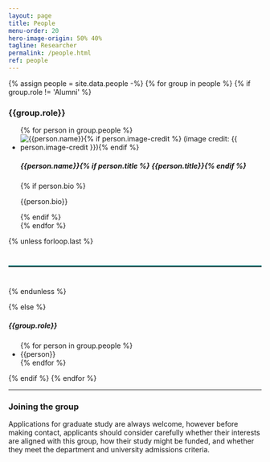 ```yaml
---
layout: page
title: People
menu-order: 20
hero-image-origin: 50% 40%
tagline: Researcher
permalink: /people.html
ref: people
---
```

<div class="row">
{% assign people = site.data.people -%}
{% for group in people %}
{% if group.role != 'Alumni' %}
<div class="image-grid {{group.role | downcase | replace: ' ', '-'}}">
<h3>{{group.role}}</h3>
<ul class="no-bullet">
	{% for person in group.people %}
		<li id="{{person.name | downcase | replace: ' ', '-'}}">
			<div class="person-row">
				<div class="photo">
					<img class="pi-photo" src="{{ site.baseurl }}/image/people/{{person.image}}" title="{{person.name}}{% if person.image-credit %} (image credit: {{ person.image-credit }}){% endif %}">
					<h5 class="name sm-bottom-margin">
						{{person.name}}{% if person.title %} <span>{{person.title}}</span>{% endif %}
					</h5>
				</div>
				<div class="details">
					{% if person.bio %}
					<p class="sm-top-margin">{{person.bio}}</p>
					{% endif %}
				</div>				
			</div>
		</li>
	{% endfor %}
</ul>
</div>

{% unless forloop.last %}
  <hr style="border: none; border-top: 2px solid #157878; margin: 40px 0;">
{% endunless %}
 
{% else %}
</div>
<div class="row">
	<div class="col-xs-12" markdown="l">
		<h5>{{group.role}}</h5>
		<ul>
		{% for person in group.people %}
			<li>{{person}}</li>
		{% endfor %}
		</ul>
	</div>
</div>
{% endif %}
{% endfor %}

---

<div class="row">
<div class="col-xs-12 col-md-10 col-lg-8 col-md-offset-1 col-lg-offset-2" markdown="1">

### Joining the group

Applications for graduate study are always welcome, however before making contact, applicants should consider carefully whether their interests are aligned with this group, how their study might be funded, and whether they meet the department and university admissions criteria.
</div>
</div>
